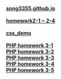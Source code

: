 [**song3355.github.io**](https://song3355.github.io/)<br><br>
[**homework2-1 ~ 2-4**](https://song3355.github.io/homework2-2.html)<br><br>
[**css_demo**](https://song3355.github.io/css_demo.html)<br><br>
[**PHP homework 3-1**](https://song3355.github.io/계산.png)<br>
[**PHP homework 3-2**](https://song3355.github.io/php2)<br>
[**PHP homework 3-3**](https://song3355.github.io/php3)<br>
[**PHP homework 3-4**](https://song3355.github.io/homework4)<br>
[**PHP homework 3-5**](https://song3355.github.io/달력.png)<br>
